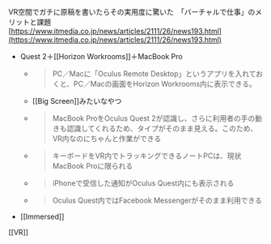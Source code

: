 
VR空間でガチに原稿を書いたらその実用度に驚いた　「バーチャルで仕事」のメリットと課題
[https://www.itmedia.co.jp/news/articles/2111/26/news193.html](https://www.itmedia.co.jp/news/articles/2111/26/news193.html)
- Quest 2＋[[Horizon Workrooms]]＋MacBook Pro
    - > PC／Macに「Oculus Remote Desktop」というアプリを入れておくと、PC／Macの画面をHorizon Workrooms内に表示できる。
    - [[Big Screen]]みたいなやつ
    - > MacBook ProをOculus Quest 2が認識し、さらに利用者の手の動きも認識してくれるため、タイプがそのまま見える。このため、VR内なのにちゃんと作業ができる
    - > キーボードをVR内でトラッキングできるノートPCは、現状MacBook Proに限られる
    - > iPhoneで受信した通知がOculus Quest内にも表示される
    - >  Oculus Quest内ではFacebook Messengerがそのまま利用できる
- [[Immersed]]

[[VR]]
